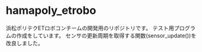 # hamapoly_etrobo
浜松ポリテクETロボコンチームの開発用のリポジトリです。
テスト用プログラムの作成をしています。
センサの更新周期を取得する関数(sensor_update())を改良しました。